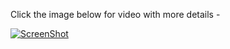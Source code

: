 Click the image below for video with more details - 

[![ScreenShot](https://i.ytimg.com/vi/R71oo-5NmPE/hqdefault.jpg)](http://www.youtube.com/watch?v=R71oo-5NmPE&list=PL68F511F6E3C122EB)